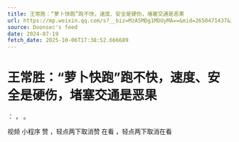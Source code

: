 ```yaml
---
title: 王常胜：“萝卜快跑”跑不快，速度、安全是硬伤，堵塞交通是恶果
url: https://mp.weixin.qq.com/s?__biz=MzA5MDg1MDUyMA==&mid=2650471437&idx=3&sn=b2b6903344a934bd605ec5e210a29f97
source: Doonsec's feed
date: 2024-07-19
fetch_date: 2025-10-06T17:38:52.666689
---
```


# 王常胜：“萝卜快跑”跑不快，速度、安全是硬伤，堵塞交通是恶果

：
，
。

视频
小程序
赞
，轻点两下取消赞
在看
，轻点两下取消在看